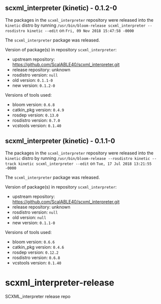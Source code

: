 ## scxml_interpreter (kinetic) - 0.1.2-0

The packages in the `scxml_interpreter` repository were released into the `kinetic` distro by running `/usr/bin/bloom-release scxml_interpreter --rosdistro kinetic --edit` on `Fri, 09 Nov 2018 15:47:58 -0000`

The `scxml_interpreter` package was released.

Version of package(s) in repository `scxml_interpreter`:

- upstream repository: https://github.com/ScalABLE40/scxml_interpreter.git
- release repository: unknown
- rosdistro version: `null`
- old version: `0.1.1-0`
- new version: `0.1.2-0`

Versions of tools used:

- bloom version: `0.6.8`
- catkin_pkg version: `0.4.9`
- rosdep version: `0.13.0`
- rosdistro version: `0.7.0`
- vcstools version: `0.1.40`


## scxml_interpreter (kinetic) - 0.1.1-0

The packages in the `scxml_interpreter` repository were released into the `kinetic` distro by running `/usr/bin/bloom-release --rosdistro kinetic --track kinetic scxml_interpreter --edit` on `Tue, 17 Jul 2018 13:21:55 -0000`

The `scxml_interpreter` package was released.

Version of package(s) in repository `scxml_interpreter`:

- upstream repository: https://github.com/ScalABLE40/scxml_interpreter.git
- release repository: unknown
- rosdistro version: `null`
- old version: `null`
- new version: `0.1.1-0`

Versions of tools used:

- bloom version: `0.6.6`
- catkin_pkg version: `0.4.6`
- rosdep version: `0.12.2`
- rosdistro version: `0.6.8`
- vcstools version: `0.1.40`


# scxml_interpreter-release
SCXML_interpreter release repo
